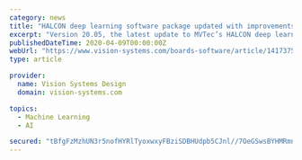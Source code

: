 ```yaml
---
category: news
title: "HALCON deep learning software package updated with improvements for industrial PCs and embedded devices"
excerpt: "Version 20.05, the latest update to MVTec’s HALCON deep learning software package, features an advanced decoding algorithm for barcode reading that allows codes with bars smaller than one pixel to be scanned. The new release also allows deep learning ..."
publishedDateTime: 2020-04-09T00:00:00Z
webUrl: "https://www.vision-systems.com/boards-software/article/14173758/halcon-deep-learning-software-version-20-05-improved-support-for-embedded-devices-and-industrial-pc"
type: article

provider:
  name: Vision Systems Design
  domain: vision-systems.com

topics:
  - Machine Learning
  - AI

secured: "tBfgFzMzhUN3r5nofHYRlTyoxwxyFBziSDBHUdpb5CJnl//7OeGSwsBYHMRmnqfKzxJTF5SREhCtszj0wsG0uARWz9IhBmeQCJ8xkU9/1Xkas6l1zJ7Y7wj6V9b37FyDhD1t3YryIhsMV41dR0kxglytrlIOGYw9Q9iQgrrxLef3WD3G1rJua9KXztF0d9gQPFfGeiFVAcEkuv89ggdcpihK02HZkHNcC0HwA2MGIUlCFoLUynAvksVAXLexK1d8L7Huzr1br28a9nKqHfOCsNbQ3Xe8uE6UvakiweRG0bpfl40lSG6obwjjJuprwjB4;0Dd877Gi+m5s7wV2xPhjzA=="
---
```


